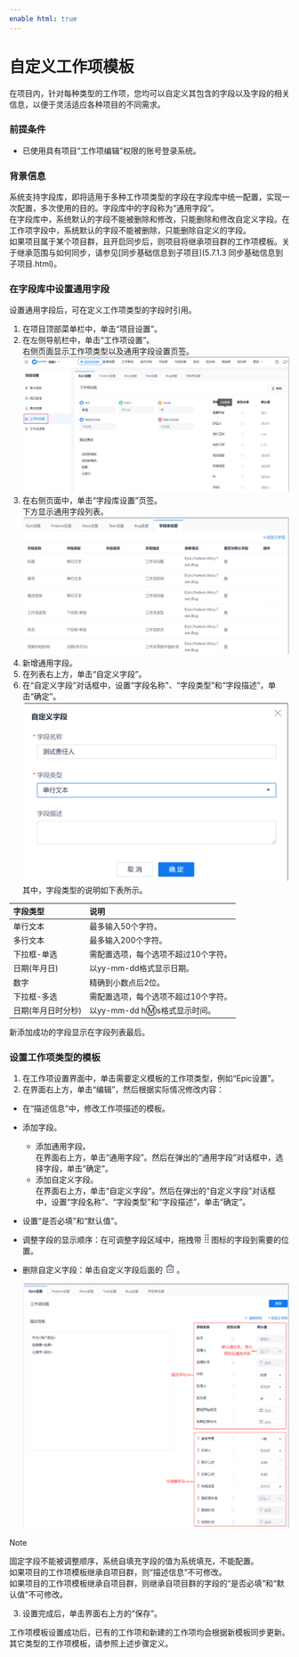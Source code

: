 ```yaml
---
enable html: true
---
```

# 自定义工作项模板

在项目内，针对每种类型的工作项，您均可以自定义其包含的字段以及字段的相关信息，以便于灵活适应各种项目的不同需求。

### 前提条件
* 已使用具有项目“工作项编辑”权限的账号登录系统。

### 背景信息               
系统支持字段库，即将适用于多种工作项类型的字段在字段库中统一配置，实现一次配置，多次使用的目的。字段库中的字段称为“通用字段”。       
在字段库中，系统默认的字段不能被删除和修改，只能删除和修改自定义字段。在工作项字段中，系统默认的字段不能被删除，只能删除自定义的字段。                   
如果项目属于某个项目群，且开启同步后，则项目将继承项目群的工作项模板。关于继承范围与如何同步，请参见[同步基础信息到子项目](5.7.1.3 同步基础信息到子项目.html)。

### 在字段库中设置通用字段              
设置通用字段后，可在定义工作项类型的字段时引用。                    
1. 在项目顶部菜单栏中，单击“项目设置”。
2. 在左侧导航栏中，单击“工作项设置”。                           
     右侧页面显示工作项类型以及通用字段设置页签。                              
    <img src="fig/项目-工作项设置.png" style="zoom:50%">                         
3. 在右侧页面中，单击“字段库设置”页签。                      
     下方显示通用字段列表。                     
     <img src="fig/项目-通用字段配置.png" style="zoom:50%">                 
4. 新增通用字段。                          
  1. 在列表右上方，单击“自定义字段”。
  2. 在“自定义字段”对话框中，设置“字段名称”、“字段类型”和“字段描述”，单击“确定”。                        
    <img src="fig/项目-新增通用字段.png" style="zoom:50%">                
    其中，字段类型的说明如下表所示。
    
|字段类型|说明|
|:--------- |:-------- |
|单行文本|最多输入50个字符。|
|多行文本|最多输入200个字符。|
|下拉框-单选|需配置选项，每个选项不超过10个字符。|
|日期(年月日)|以yy-mm-dd格式显示日期。|
|数字|精确到小数点后2位。|
|下拉框-多选|需配置选项，每个选项不超过10个字符。|
|日期(年月日时分秒)|以yy-mm-dd h:m:s格式显示时间。|

新添加成功的字段显示在字段列表最后。

### 设置工作项类型的模板
1. 在工作项设置界面中，单击需要定义模板的工作项类型，例如“Epic设置”。
2. 在界面右上方，单击“编辑”，然后根据实际情况修改内容：
  * 在“描述信息”中，修改工作项描述的模板。
  * 添加字段。
    * 添加通用字段。                  
      在界面右上方，单击“通用字段”。然后在弹出的“通用字段”对话框中，选择字段，单击“确定”。                  
    * 添加自定义字段。                 
      在界面右上方，单击“自定义字段”。然后在弹出的“自定义字段”对话框中，设置“字段名称”、“字段类型”和“字段描述”，单击“确定”。                
  * 设置“是否必填”和“默认值”。
  * 调整字段的显示顺序：在可调整字段区域中，拖拽带![](fig/move.png)图标的字段到需要的位置。             
  * 删除自定义字段：单击自定义字段后面的![](fig/delete01.png)。
    
    <img src="fig/工作项-模板与字段.png" style="zoom:50%">
> [!NOTE]
> 固定字段不能被调整顺序，系统自填充字段的值为系统填充，不能配置。        
> 如果项目的工作项模板继承自项目群，则“描述信息”不可修改。                   
> 如果项目的工作项模板继承自项目群，则继承自项目群的字段的“是否必填”和“默认值”不可修改。        

3. 设置完成后，单击界面右上方的“保存”。

工作项模板设置成功后，已有的工作项和新建的工作项均会根据新模板同步更新。                              
其它类型的工作项模板，请参照上述步骤定义。
         